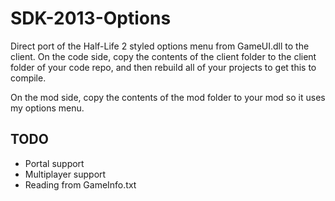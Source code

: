 # SDK-2013-Options

Direct port of the Half-Life 2 styled options menu from GameUI.dll to the client.
On the code side, copy the contents of the client folder to the client folder of your code repo, and then rebuild all of your projects to get this to compile.

On the mod side, copy the contents of the mod folder to your mod so it uses my options menu.

## TODO
- Portal support
- Multiplayer support
- Reading from GameInfo.txt
